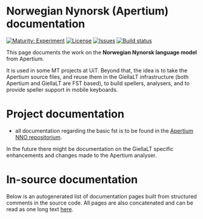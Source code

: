 # Norwegian Nynorsk (Apertium) documentation

[![Maturity: Experiment](https://img.shields.io/badge/Maturity-Experiment-black.svg)](https://giellalt.github.io/MaturityClassification.html)
[![License](https://img.shields.io/github/license/giellalt/lang-nno-x-ext-apertium)](https://raw.githubusercontent.com/giellalt/lang-nno-x-ext-apertium/develop/LICENSE)
[![Issues](https://img.shields.io/github/issues/giellalt/lang-nno-x-ext-apertium)](https://github.com/giellalt/lang-nno-x-ext-apertium/issues)
[![Build status](https://github.com/giellalt/lang-nno-x-ext-apertium/workflows/Speller%20CI+CD/badge.svg)](https://github.com/giellalt/lang-nno-x-ext-apertium/actions)

This page documents the work on the **Norwegian Nynorsk language model** from Apertium.

It is used in some MT projects at UiT. Beyond that, the idea is to take the Apertium source files, and reuse them in the GiellaLT infrastructure (both Apertium and GiellaLT are FST based), to build spellers, analysers, and to provide speller support in mobile keyboards.

# Project documentation

* all documentation regarding the basic fst is to be found in the
[Apertium NNO repositorium](https://github.com/apertium/apertium-nno).

In the future there might be documentation on the GiellaLT specific enhancements
and changes made to the Apertium analyser.

# In-source documentation

Below is an autogenerated list of documentation pages built from structured comments in the source code. All pages are also concatenated and can be read as one long text [here](nno.md).
